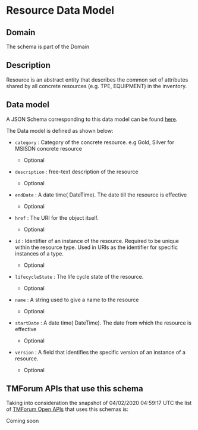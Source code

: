 # Resource Data Model

## Domain

The  schema is part of the  Domain

## Description

Resource is an abstract entity that describes the common set of attributes shared by all concrete resources (e.g. TPE, EQUIPMENT) in the inventory.

## Data model

A JSON Schema corresponding to this data model can be found
[here](https://github.com/tmforum-rand/schemas/blob/candidates/Resource/Resource.schema.json).

The Data model is defined as shown below:

- `category` : Category of the concrete resource. e.g Gold, Silver for MSISDN concrete resource

  - Optional


- `description` : free-text description of the resource

  - Optional


- `endDate` : A date time( DateTime). The date till the resource is effective

  - Optional


- `href` : The URI for the object itself.

  - Optional


- `id` : Identifier of an instance of the resource. Required to be unique within the resource type.  Used in URIs as the identifier for specific instances of a type.

  - Optional


- `lifecycleState` : The life cycle state of the resource.

  - Optional


- `name` : A string used to give a name to the resource

  - Optional


- `startDate` : A date time( DateTime). The date from which the resource is effective

  - Optional


- `version` : A field that identifies the specific version of an instance of a resource.

  - Optional






## TMForum APIs that use this schema

Taking into consideration the snapshot of 04/02/2020 04:59:17 UTC the list of [TMForum Open APIs](https://www.tmforum.org/open-apis/) that uses this schemas is:

Coming soon